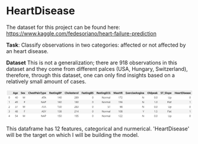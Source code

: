 # HeartDisease

The dataset for this project can be found here:
  https://www.kaggle.com/fedesoriano/heart-failure-prediction
  
**Task**: Classify observations in two categories: affected or not affected by an heart disease.

**Dataset**
This is not a generalization; there are 918 observations in this dataset and they come from different palces (USA, Hungary, Switzerland),
therefore, through this dataset, one can only find insights based on a relatively small amount of cases.

![alt text](https://github.com/Este-code/HeartDisease/blob/main/images/image_1.png)

This dataframe has 12 features, categorical and nurmerical.
'HeartDisease' will be the target on which I will be building the model.

